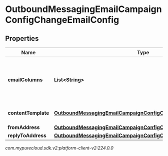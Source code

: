 # OutboundMessagingEmailCampaignConfigChangeEmailConfig


## Properties

| Name | Type | Description | Notes |
| ------------ | ------------- | ------------- | ------------- |
| **emailColumns** | **List&lt;String&gt;** | The Contact List column specifying the email to send to the contact. |  [optional] |
| **contentTemplate** | [**OutboundMessagingEmailCampaignConfigChangeResponseRef**](OutboundMessagingEmailCampaignConfigChangeResponseRef) | A reference for a Response |  [optional] |
| **fromAddress** | [**OutboundMessagingEmailCampaignConfigChangeFromEmailAddress**](OutboundMessagingEmailCampaignConfigChangeFromEmailAddress) |  |  [optional] |
| **replyToAddress** | [**OutboundMessagingEmailCampaignConfigChangeReplyToEmailAddress**](OutboundMessagingEmailCampaignConfigChangeReplyToEmailAddress) |  |  [optional] |




_com.mypurecloud.sdk.v2:platform-client-v2:224.0.0_
